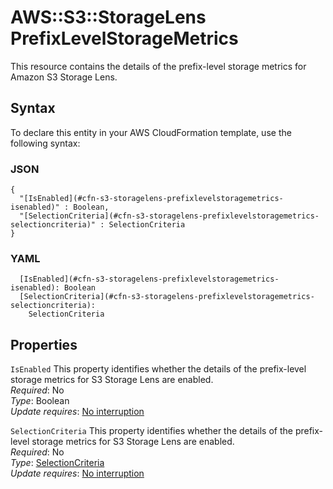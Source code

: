 # AWS::S3::StorageLens PrefixLevelStorageMetrics<a name="aws-properties-s3-storagelens-prefixlevelstoragemetrics"></a>

This resource contains the details of the prefix\-level storage metrics for Amazon S3 Storage Lens\.

## Syntax<a name="aws-properties-s3-storagelens-prefixlevelstoragemetrics-syntax"></a>

To declare this entity in your AWS CloudFormation template, use the following syntax:

### JSON<a name="aws-properties-s3-storagelens-prefixlevelstoragemetrics-syntax.json"></a>

```
{
  "[IsEnabled](#cfn-s3-storagelens-prefixlevelstoragemetrics-isenabled)" : Boolean,
  "[SelectionCriteria](#cfn-s3-storagelens-prefixlevelstoragemetrics-selectioncriteria)" : SelectionCriteria
}
```

### YAML<a name="aws-properties-s3-storagelens-prefixlevelstoragemetrics-syntax.yaml"></a>

```
  [IsEnabled](#cfn-s3-storagelens-prefixlevelstoragemetrics-isenabled): Boolean
  [SelectionCriteria](#cfn-s3-storagelens-prefixlevelstoragemetrics-selectioncriteria):
    SelectionCriteria
```

## Properties<a name="aws-properties-s3-storagelens-prefixlevelstoragemetrics-properties"></a>

`IsEnabled` <a name="cfn-s3-storagelens-prefixlevelstoragemetrics-isenabled"></a>
This property identifies whether the details of the prefix\-level storage metrics for S3 Storage Lens are enabled\.  
_Required_: No  
_Type_: Boolean  
_Update requires_: [No interruption](https://docs.aws.amazon.com/AWSCloudFormation/latest/UserGuide/using-cfn-updating-stacks-update-behaviors.html#update-no-interrupt)

`SelectionCriteria` <a name="cfn-s3-storagelens-prefixlevelstoragemetrics-selectioncriteria"></a>
This property identifies whether the details of the prefix\-level storage metrics for S3 Storage Lens are enabled\.  
_Required_: No  
_Type_: [SelectionCriteria](aws-properties-s3-storagelens-selectioncriteria.md)  
_Update requires_: [No interruption](https://docs.aws.amazon.com/AWSCloudFormation/latest/UserGuide/using-cfn-updating-stacks-update-behaviors.html#update-no-interrupt)
